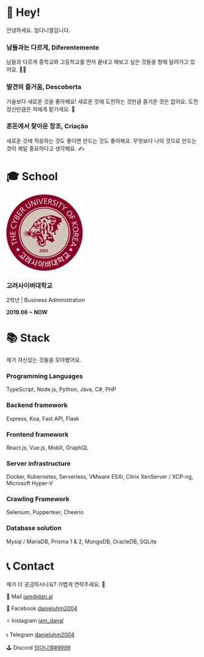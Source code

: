 # 👋 Hey!

안녕하세요. 엄다니엘입니다.

### 남들과는 다르게, Diferentemente

남들과 다르게 중학교와 고등학교를 먼저 끝내고 해보고 싶은 것들을 향해 달려가고 있어요. 🏃‍♂️

### 발견의 즐거움, Descoberta

기술보다 새로운 것을 좋아해요! 새로운 것에 도전하는 것만큼 즐거운 것은 없어요. 도전 정신만큼은 저에게 맡기세요. 🎉

### 혼돈에서 찾아온 창조, Criação

새로운 것에 적응하는 것도 좋다면 만드는 것도 좋아해요. 무엇보다 나의 것으로 만드는 것이 제일 중요하다고 생각해요. ✍️

# 🎓 School

![CUK.EDU](./assets/cuk.png)

### 고려사이버대학교

2학년 | Business Administration

**2019.06 ~ NOW**

# 📚 Stack

제가 자신있는 것들을 모아봤어요.

### Programming Languages

TypeScript, Node.js, Python, Java, C#, PHP

### Backend framework

Express, Koa, Fast API, Flask

### Frontend framework

React.js, Vue.js, MobX, GraphQL

### Server infrastructure

Docker, Kubernetes, Serverless, VMware ESXi, Citrix XenServer / XCP-ng, Microsoft Hyper-V

### Crawling Framework

Selenium, Pupperteer, Cheerio

### Database solution

Mysql / MariaDB, Prisma 1 & 2, MongoDB, OracleDB, SQLite

# 📞 Contact

제가 더 궁금하시나요? 가볍게 연락주세요. 🤝

📮 Mail [iam@dan.al](mailto:iam@dan.al)

📘 Facebook [danieluhm2004](https://facebook.com/danieluhm2004)

⭐ Instagram [iam_danal](https://www.instagram.com/iam_danal/)

📞 Telegram [danieluhm2004](https://t.me/danieluhm2004)

🕹️ Discord [엄다니엘#9999](https://discordapp.com/users/269459215637020672)
